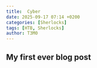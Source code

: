 ```yaml
---
title:  Cyber
date: 2025-09-17 07:14 +0200
categories: [Sherlocks]
tags: [HTB, Sherlocks]
author: T3M0
---
```

## My first ever blog post
